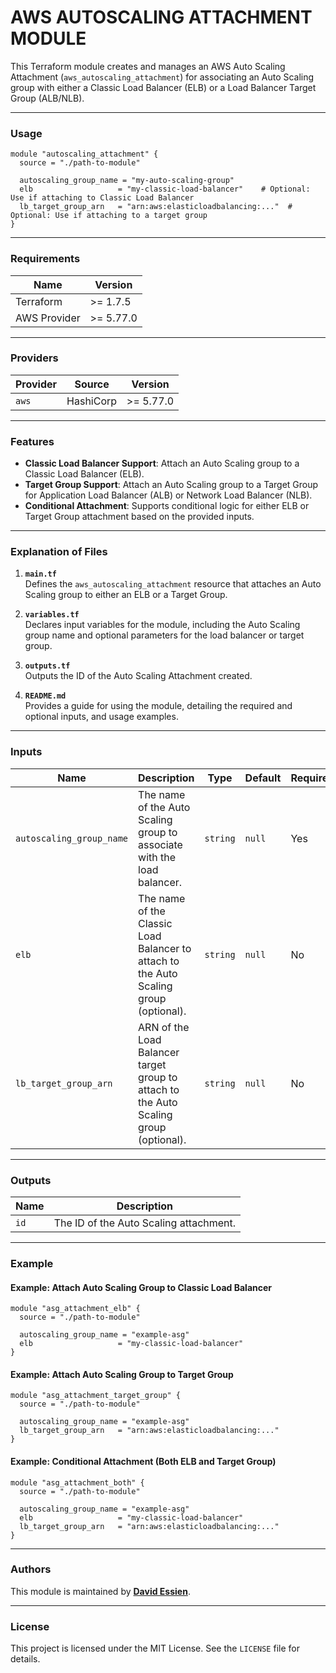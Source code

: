 # AWS AUTOSCALING ATTACHMENT MODULE

This Terraform module creates and manages an AWS Auto Scaling Attachment (`aws_autoscaling_attachment`) for associating an Auto Scaling group with either a Classic Load Balancer (ELB) or a Load Balancer Target Group (ALB/NLB).

---

### **Usage**

```hcl
module "autoscaling_attachment" {
  source = "./path-to-module"

  autoscaling_group_name = "my-auto-scaling-group"
  elb                   = "my-classic-load-balancer"    # Optional: Use if attaching to Classic Load Balancer
  lb_target_group_arn   = "arn:aws:elasticloadbalancing:..."  # Optional: Use if attaching to a target group
}
```

---

### Requirements

| Name         | Version   |
| ------------ | --------- |
| Terraform    | >= 1.7.5  |
| AWS Provider | >= 5.77.0 |

---

### Providers

| Provider | Source    | Version   |
| -------- | --------- | --------- |
| `aws`    | HashiCorp | >= 5.77.0 |

---

### **Features**

- **Classic Load Balancer Support**: Attach an Auto Scaling group to a Classic Load Balancer (ELB).
- **Target Group Support**: Attach an Auto Scaling group to a Target Group for Application Load Balancer (ALB) or Network Load Balancer (NLB).
- **Conditional Attachment**: Supports conditional logic for either ELB or Target Group attachment based on the provided inputs.

---

### **Explanation of Files**

1. **`main.tf`**  
   Defines the `aws_autoscaling_attachment` resource that attaches an Auto Scaling group to either an ELB or a Target Group.

2. **`variables.tf`**  
   Declares input variables for the module, including the Auto Scaling group name and optional parameters for the load balancer or target group.

3. **`outputs.tf`**  
   Outputs the ID of the Auto Scaling Attachment created.

4. **`README.md`**  
   Provides a guide for using the module, detailing the required and optional inputs, and usage examples.

---

### **Inputs**

| Name                     | Description                                                                           | Type     | Default | Required |
| ------------------------ | ------------------------------------------------------------------------------------- | -------- | ------- | -------- |
| `autoscaling_group_name` | The name of the Auto Scaling group to associate with the load balancer.               | `string` | `null`  | Yes      |
| `elb`                    | The name of the Classic Load Balancer to attach to the Auto Scaling group (optional). | `string` | `null`  | No       |
| `lb_target_group_arn`    | ARN of the Load Balancer target group to attach to the Auto Scaling group (optional). | `string` | `null`  | No       |

---

### **Outputs**

| Name | Description                            |
| ---- | -------------------------------------- |
| `id` | The ID of the Auto Scaling attachment. |

---

### **Example**

#### Example: Attach Auto Scaling Group to Classic Load Balancer

```hcl
module "asg_attachment_elb" {
  source = "./path-to-module"

  autoscaling_group_name = "example-asg"
  elb                   = "my-classic-load-balancer"
}
```

#### Example: Attach Auto Scaling Group to Target Group

```hcl
module "asg_attachment_target_group" {
  source = "./path-to-module"

  autoscaling_group_name = "example-asg"
  lb_target_group_arn   = "arn:aws:elasticloadbalancing:..."
}
```

#### Example: Conditional Attachment (Both ELB and Target Group)

```hcl
module "asg_attachment_both" {
  source = "./path-to-module"

  autoscaling_group_name = "example-asg"
  elb                   = "my-classic-load-balancer"
  lb_target_group_arn   = "arn:aws:elasticloadbalancing:..."
}
```

---

### **Authors**

This module is maintained by **[David Essien](https://davidessien.com)**.

---

### **License**

This project is licensed under the MIT License. See the `LICENSE` file for details.
